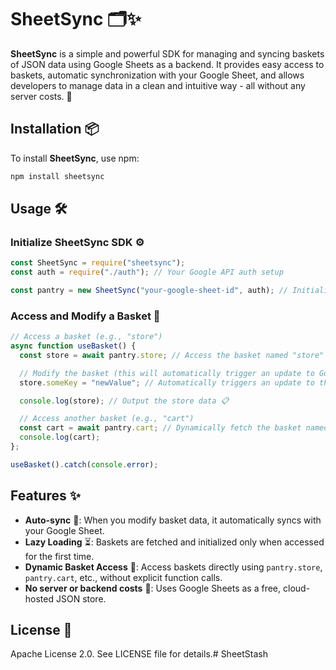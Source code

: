 # SheetSync 🗂️✨

**SheetSync** is a simple and powerful SDK for managing and syncing baskets of JSON data using Google Sheets as a backend. It provides easy access to baskets, automatic synchronization with your Google Sheet, and allows developers to manage data in a clean and intuitive way - all without any server costs. 🚀

## Installation 📦

To install **SheetSync**, use npm:

```bash
npm install sheetsync
```

## Usage 🛠️

### Initialize SheetSync SDK ⚙️

```javascript
const SheetSync = require("sheetsync");
const auth = require("./auth"); // Your Google API auth setup

const pantry = new SheetSync("your-google-sheet-id", auth); // Initialize with Google Sheet ID
```

### Access and Modify a Basket 🧺

```javascript
// Access a basket (e.g., "store")
async function useBasket() {
  const store = await pantry.store; // Access the basket named "store"

  // Modify the basket (this will automatically trigger an update to Google Sheets)
  store.someKey = "newValue"; // Automatically triggers an update to the Sheet! 🔄

  console.log(store); // Output the store data 📋

  // Access another basket (e.g., "cart")
  const cart = await pantry.cart; // Dynamically fetch the basket named "cart"
  console.log(cart);
};

useBasket().catch(console.error);
```

## Features ✨

* **Auto-sync** 🔄: When you modify basket data, it automatically syncs with your Google Sheet.
* **Lazy Loading** ⏳: Baskets are fetched and initialized only when accessed for the first time.
* **Dynamic Basket Access** 🧺: Access baskets directly using `pantry.store`, `pantry.cart`, etc., without explicit function calls.
* **No server or backend costs** 💸: Uses Google Sheets as a free, cloud-hosted JSON store.

## License 📄

Apache License 2.0. See LICENSE file for details.#   S h e e t S t a s h 
 
 
